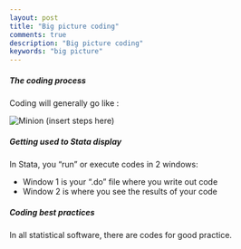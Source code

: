 ```yaml
---
layout: post
title: "Big picture coding"
comments: true
description: "Big picture coding"
keywords: "big picture"
---
```


##### The coding process
Coding will generally go like :


![Minion](http://octodex.github.com/images/minion.png)
(insert steps here)

##### Getting used to Stata display
In Stata, you “run” or execute codes in 2 windows: 
*	Window 1 is your “.do” file where you write out code
*	Window 2 is where you see the results of your code  

##### Coding best practices
In all statistical software, there are codes for good practice.


